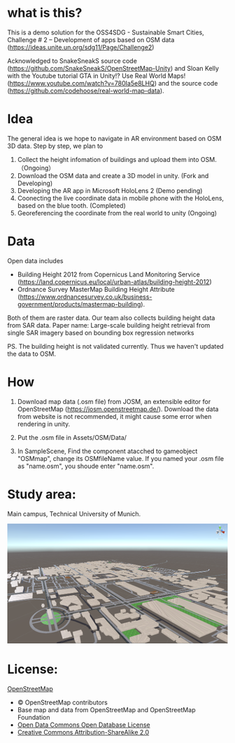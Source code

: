 # what is this?
This is a demo solution for the OSS4SDG - Sustainable Smart Cities, Challenge # 2 – Development of apps based on OSM data (https://ideas.unite.un.org/sdg11/Page/Challenge2)

Acknowledged to SnakeSneakS source code (https://github.com/SnakeSneakS/OpenStreetMap-Unity) and Sloan Kelly with the Youtube tutorial GTA in Unity!? Use Real World Maps! (https://www.youtube.com/watch?v=780Ia5e8LHQ) and the source code (https://github.com/codehoose/real-world-map-data).

# Idea
The general idea is we hope to navigate in AR environment based on OSM 3D data. Step by step, we plan to
1. Collect the height infomation of buildings and upload them into OSM. （Ongoing）
2. Download the OSM data and create a 3D model in unity. (Fork and Developing)
3. Developing the AR app in Microsoft HoloLens 2 (Demo pending)
4. Coonecting the live coordinate data in mobile phone with the HoloLens, based on the blue tooth. (Completed)
5. Georeferencing the coordinate from the real world to unity (Ongoing)

# Data
Open data includes
  - Building Height 2012 from Copernicus Land Monitoring Service (https://land.copernicus.eu/local/urban-atlas/building-height-2012)
  - Ordnance Survey MasterMap Building Height Attribute (https://www.ordnancesurvey.co.uk/business-government/products/mastermap-building).  

Both of them are raster data. Our team also collects building height data from SAR data. Paper name: Large-scale building height retrieval from single SAR imagery based on bounding box regression networks  

PS. The building height is not validated currently. Thus we haven't updated the data to OSM.

# How
1. Download map data (.osm file) from JOSM, an extensible editor for OpenStreetMap (https://josm.openstreetmap.de/). Download the data from website is not recommended, it might cause some error when rendering in unity.

2. Put the .osm file in Assets/OSM/Data/

3. In SampleScene, Find the component <MapController> atacched to gameobject "OSMmap", change its OSMfileName value. If you named your .osm file as "name.osm", you shoude enter "name.osm". 


# Study area:
Main campus, Technical University of Munich.

![png](https://github.com/Leonival/Mapping-OSM-in-live-AR-environment/blob/0ffd786200677f49d7f451300256f6fda7cf7895/OSM%20in%20Munich.png)

# License: 
[OpenStreetMap](https://www.openstreetmap.org/copyright/)
- © OpenStreetMap contributors
- Base map and data from OpenStreetMap and OpenStreetMap Foundation
- [Open Data Commons Open Database License](https://opendatacommons.org/licenses/odbl/)
- [Creative Commons Attribution-ShareAlike 2.0](https://creativecommons.org/licenses/by-sa/2.0/)
